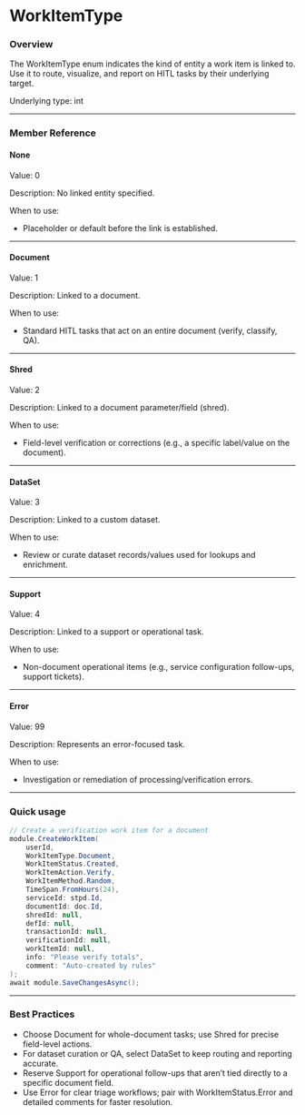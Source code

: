 # WorkItemType

### Overview

The WorkItemType enum indicates the kind of entity a work item is linked to. Use it to route, visualize, and report on HITL tasks by their underlying target.

Underlying type: int

***

### Member Reference

#### None

Value: 0

Description: No linked entity specified.

When to use:

* Placeholder or default before the link is established.

***

#### Document

Value: 1

Description: Linked to a document.

When to use:

* Standard HITL tasks that act on an entire document (verify, classify, QA).

***

#### Shred

Value: 2

Description: Linked to a document parameter/field (shred).

When to use:

* Field-level verification or corrections (e.g., a specific label/value on the document).

***

#### DataSet

Value: 3

Description: Linked to a custom dataset.

When to use:

* Review or curate dataset records/values used for lookups and enrichment.

***

#### Support

Value: 4

Description: Linked to a support or operational task.

When to use:

* Non-document operational items (e.g., service configuration follow-ups, support tickets).

***

#### Error

Value: 99

Description: Represents an error-focused task.

When to use:

* Investigation or remediation of processing/verification errors.

***

### Quick usage

```csharp
// Create a verification work item for a document
module.CreateWorkItem(
    userId,
    WorkItemType.Document,
    WorkItemStatus.Created,
    WorkItemAction.Verify,
    WorkItemMethod.Random,
    TimeSpan.FromHours(24),
    serviceId: stpd.Id,
    documentId: doc.Id,
    shredId: null,
    defId: null,
    transactionId: null,
    verificationId: null,
    workItemId: null,
    info: "Please verify totals",
    comment: "Auto-created by rules"
);
await module.SaveChangesAsync();
```

***

### Best Practices

* Choose Document for whole-document tasks; use Shred for precise field-level actions.
* For dataset curation or QA, select DataSet to keep routing and reporting accurate.
* Reserve Support for operational follow-ups that aren’t tied directly to a specific document field.
* Use Error for clear triage workflows; pair with WorkItemStatus.Error and detailed comments for faster resolution.
